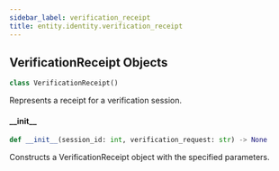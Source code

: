 ```yaml
---
sidebar_label: verification_receipt
title: entity.identity.verification_receipt
---
```


## VerificationReceipt Objects

```python
class VerificationReceipt()
```

Represents a receipt for a verification session.

#### \_\_init\_\_

```python
def __init__(session_id: int, verification_request: str) -> None
```

Constructs a VerificationReceipt object with the specified parameters.


